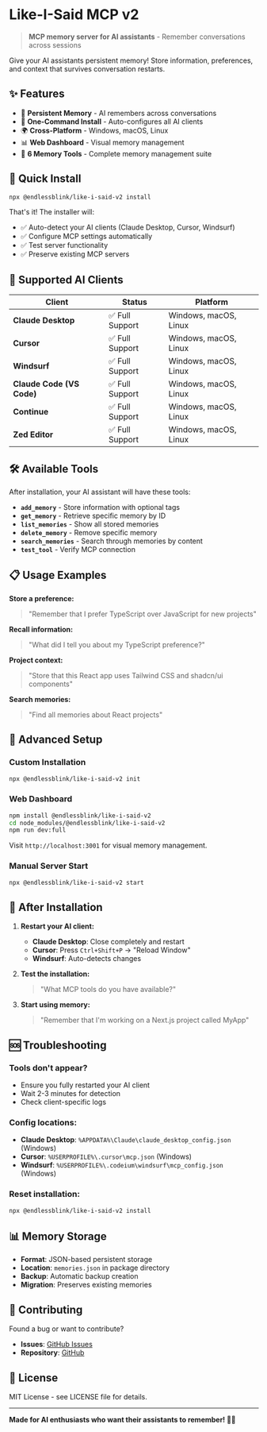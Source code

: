 # Like-I-Said MCP v2

> **MCP memory server for AI assistants** - Remember conversations across sessions

Give your AI assistants persistent memory! Store information, preferences, and context that survives conversation restarts.

## ✨ Features

- 🧠 **Persistent Memory** - AI remembers across conversations
- 🚀 **One-Command Install** - Auto-configures all AI clients
- 🌍 **Cross-Platform** - Windows, macOS, Linux
- 📊 **Web Dashboard** - Visual memory management
- 🔧 **6 Memory Tools** - Complete memory management suite

## 🚀 Quick Install

```bash
npx @endlessblink/like-i-said-v2 install
```

That's it! The installer will:
- ✅ Auto-detect your AI clients (Claude Desktop, Cursor, Windsurf)
- ✅ Configure MCP settings automatically  
- ✅ Test server functionality
- ✅ Preserve existing MCP servers

## 🎯 Supported AI Clients

| Client | Status | Platform |
|--------|--------|----------|
| **Claude Desktop** | ✅ Full Support | Windows, macOS, Linux |
| **Cursor** | ✅ Full Support | Windows, macOS, Linux |  
| **Windsurf** | ✅ Full Support | Windows, macOS, Linux |
| **Claude Code (VS Code)** | ✅ Full Support | Windows, macOS, Linux |
| **Continue** | ✅ Full Support | Windows, macOS, Linux |
| **Zed Editor** | ✅ Full Support | Windows, macOS, Linux |

## 🛠️ Available Tools

After installation, your AI assistant will have these tools:

- **`add_memory`** - Store information with optional tags
- **`get_memory`** - Retrieve specific memory by ID
- **`list_memories`** - Show all stored memories
- **`delete_memory`** - Remove specific memory
- **`search_memories`** - Search through memories by content
- **`test_tool`** - Verify MCP connection

## 📋 Usage Examples

**Store a preference:**
> "Remember that I prefer TypeScript over JavaScript for new projects"

**Recall information:**  
> "What did I tell you about my TypeScript preference?"

**Project context:**
> "Store that this React app uses Tailwind CSS and shadcn/ui components"

**Search memories:**
> "Find all memories about React projects"

## 🔧 Advanced Setup

### Custom Installation
```bash
npx @endlessblink/like-i-said-v2 init
```

### Web Dashboard
```bash
npm install @endlessblink/like-i-said-v2
cd node_modules/@endlessblink/like-i-said-v2  
npm run dev:full
```
Visit `http://localhost:3001` for visual memory management.

### Manual Server Start
```bash
npx @endlessblink/like-i-said-v2 start
```

## 🔄 After Installation

1. **Restart your AI client:**
   - **Claude Desktop**: Close completely and restart
   - **Cursor**: Press `Ctrl+Shift+P` → "Reload Window"
   - **Windsurf**: Auto-detects changes

2. **Test the installation:**
   > "What MCP tools do you have available?"

3. **Start using memory:**
   > "Remember that I'm working on a Next.js project called MyApp"

## 🆘 Troubleshooting

### Tools don't appear?
- Ensure you fully restarted your AI client
- Wait 2-3 minutes for detection
- Check client-specific logs

### Config locations:
- **Claude Desktop**: `%APPDATA%\Claude\claude_desktop_config.json` (Windows)
- **Cursor**: `%USERPROFILE%\.cursor\mcp.json` (Windows)  
- **Windsurf**: `%USERPROFILE%\.codeium\windsurf\mcp_config.json` (Windows)

### Reset installation:
```bash
npx @endlessblink/like-i-said-v2 install
```

## 📊 Memory Storage

- **Format**: JSON-based persistent storage
- **Location**: `memories.json` in package directory
- **Backup**: Automatic backup creation
- **Migration**: Preserves existing memories

## 🤝 Contributing

Found a bug or want to contribute?
- **Issues**: [GitHub Issues](https://github.com/endlessblink/like-i-said-mcp-server/issues)
- **Repository**: [GitHub](https://github.com/endlessblink/like-i-said-mcp-server)

## 📜 License

MIT License - see LICENSE file for details.

---

**Made for AI enthusiasts who want their assistants to remember! 🧠✨**
